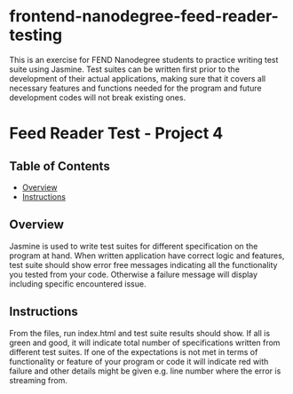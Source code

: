 frontend-nanodegree-feed-reader-testing
=======================================

This is an exercise for FEND Nanodegree students to practice writing test suite using Jasmine. Test suites can be written first prior to the development of their actual applications, making sure that it covers all necessary features and functions needed for the program and future development codes will not break existing ones. 

# Feed Reader Test - Project 4

## Table of Contents

* [Overview](#overview)
* [Instructions](#instructions)

## Overview

Jasmine is used to write test suites for different specification on the program at hand.
When written application have correct logic and features, test suite should show error free messages indicating all the functionality you tested from your code. Otherwise a failure message will display including specific encountered issue.

## Instructions

From the files, run index.html and test suite results should show. If all is green and good, it will indicate total number of specifications  written from different test suites.
If one of the expectations is not met in terms of functionality or feature of your program or code it will indicate red with failure and other details might be given e.g. line number where the error is streaming from.
